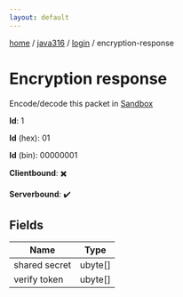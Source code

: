 ```yaml
---
layout: default
---
```


[home](/)  /  [java316](/protocol/java316)  /  [login](/protocol/java316/login)  /  encryption-response

# Encryption response

Encode/decode this packet in [Sandbox](../../../sandbox/java316#login.encryption_response)

**Id**: 1

**Id** (hex): 01

**Id** (bin): 00000001

**Clientbound**: ✖️

**Serverbound**: ✔️

## Fields

Name | Type
---|---
shared secret | ubyte[]
verify token | ubyte[]
